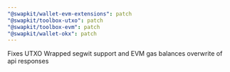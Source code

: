 ```yaml
---
"@swapkit/wallet-evm-extensions": patch
"@swapkit/toolbox-utxo": patch
"@swapkit/toolbox-evm": patch
"@swapkit/wallet-okx": patch
---
```


Fixes UTXO Wrapped segwit support and EVM gas balances overwrite of api responses
